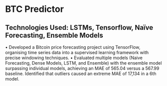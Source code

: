 # BTC Predictor

## Technologies Used: LSTMs, Tensorflow, Naïve Forecasting, Ensemble Models

• Developed a Bitcoin price forecasting project using TensorFlow, organising time series data into a supervised
learning framework with precise windowing techniques.
• Evaluated multiple models (Naive Forecasting, Dense Models, LSTM, and Ensemble) with the ensemble model
surpassing individual models, achieving an MAE of 565.04 versus a 567.99 baseline. Identified that outliers caused
an extreme MAE of 17,134 in a 6th model.
